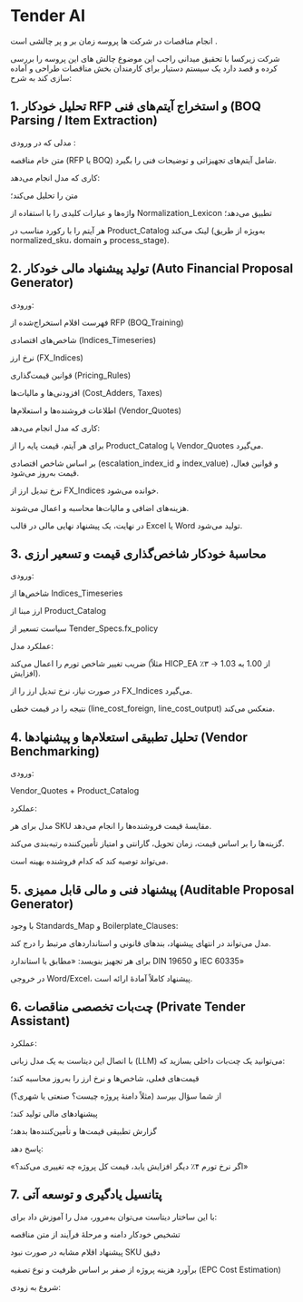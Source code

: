 # Tender AI

انجام مناقصات در شرکت ها پروسه زمان بر و پر چالشی است .

شرکت زیرکسا با تحقیق میدانی راجب این موضوع چالش های این پروسه را بررسی کرده و قصد دارد یک سیستم دستیار برای کارمندان بخش مناقصات طراحی و آماده سازی کند به شرح:


## 1. تحلیل خودکار RFP و استخراج آیتم‌های فنی (BOQ Parsing / Item Extraction)

مدلی که در ورودی :

متن خام مناقصه (RFP یا BOQ) شامل آیتم‌های تجهیزاتی و توضیحات فنی را بگیرد.

کاری که مدل انجام می‌دهد:

متن را تحلیل می‌کند؛

واژه‌ها و عبارات کلیدی را با استفاده از Normalization_Lexicon تطبیق می‌دهد؛

هر آیتم را با رکورد مناسب در Product_Catalog لینک می‌کند (به‌ویژه از طریق normalized_sku، domain و process_stage).


## 2. تولید پیشنهاد مالی خودکار (Auto Financial Proposal Generator)


ورودی:

فهرست اقلام استخراج‌شده از RFP (BOQ_Training)

شاخص‌های اقتصادی (Indices_Timeseries)

نرخ ارز (FX_Indices)

قوانین قیمت‌گذاری (Pricing_Rules)

افزودنی‌ها و مالیات‌ها (Cost_Adders, Taxes)

اطلاعات فروشنده‌ها و استعلام‌ها (Vendor_Quotes)

کاری که مدل انجام می‌دهد:

برای هر آیتم، قیمت پایه را از Product_Catalog یا Vendor_Quotes می‌گیرد.

بر اساس شاخص اقتصادی (escalation_index_id و index_value) و قوانین فعال، قیمت به‌روز می‌شود.

نرخ تبدیل ارز از FX_Indices خوانده می‌شود.

هزینه‌های اضافی و مالیات‌ها محاسبه و اعمال می‌شوند.

در نهایت، یک پیشنهاد نهایی مالی در قالب Excel یا Word تولید می‌شود.


## 3. محاسبهٔ خودکار شاخص‌گذاری قیمت و تسعیر ارزی

ورودی:

شاخص‌ها از Indices_Timeseries

ارز مبنا از Product_Catalog

سیاست تسعیر از Tender_Specs.fx_policy


عملکرد مدل:

ضریب تغییر شاخص تورم را اعمال می‌کند (مثلاً HICP_EA از 1.00 به 1.03 → ۳٪ افزایش).

در صورت نیاز، نرخ تبدیل ارز را از FX_Indices می‌گیرد.

نتیجه را در قیمت خطی (line_cost_foreign, line_cost_output) منعکس می‌کند.


## 4. تحلیل تطبیقی استعلام‌ها و پیشنهادها (Vendor Benchmarking)

ورودی:

Vendor_Quotes + Product_Catalog

عملکرد:

مدل برای هر SKU مقایسهٔ قیمت فروشنده‌ها را انجام می‌دهد.

گزینه‌ها را بر اساس قیمت، زمان تحویل، گارانتی و امتیاز تأمین‌کننده رتبه‌بندی می‌کند.

می‌تواند توصیه کند که کدام فروشنده بهینه است.


## 5. پیشنهاد فنی و مالی قابل ممیزی (Auditable Proposal Generator)

با وجود Standards_Map و Boilerplate_Clauses:

مدل می‌تواند در انتهای پیشنهاد، بندهای قانونی و استانداردهای مرتبط را درج کند.

برای هر تجهیز بنویسد:
«مطابق با استاندارد DIN 19650 و IEC 60335»

در خروجی Word/Excel، پیشنهاد کاملاً آمادهٔ ارائه است.


## 6. چت‌بات تخصصی مناقصات (Private Tender Assistant)
عملکرد:

با اتصال این دیتاست به یک مدل زبانی (LLM) می‌توانید یک چت‌بات داخلی بسازید که:

قیمت‌های فعلی، شاخص‌ها و نرخ ارز را به‌روز محاسبه کند؛

از شما سؤال بپرسد (مثلاً دامنهٔ پروژه چیست؟ صنعتی یا شهری؟)

پیشنهادهای مالی تولید کند؛

گزارش تطبیقی قیمت‌ها و تأمین‌کننده‌ها بدهد؛

پاسخ دهد:

«اگر نرخ تورم ۴٪ دیگر افزایش یابد، قیمت کل پروژه چه تغییری می‌کند؟»


## 7. پتانسیل یادگیری و توسعه آتی

با این ساختار دیتاست می‌توان به‌مرور، مدل را آموزش داد برای:

تشخیص خودکار دامنه و مرحلهٔ فرآیند از متن مناقصه

پیشنهاد اقلام مشابه در صورت نبود SKU دقیق

برآورد هزینه پروژه از صفر بر اساس ظرفیت و نوع تصفیه (EPC Cost Estimation)

شروع به زودی:








